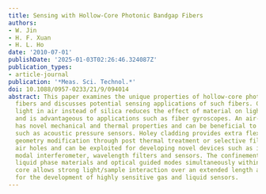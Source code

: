 ```yaml
---
title: Sensing with Hollow-Core Photonic Bandgap Fibers
authors:
- W. Jin
- H. F. Xuan
- H. L. Ho
date: '2010-07-01'
publishDate: '2025-01-03T02:26:46.324087Z'
publication_types:
- article-journal
publication: '*Meas. Sci. Technol.*'
doi: 10.1088/0957-0233/21/9/094014
abstract: This paper examines the unique properties of hollow-core photonic bandgap
  fibers and discusses potential sensing applications of such fibers. Guidance of
  light in air instead of silica reduces the effect of material on light propagation
  and is advantageous to applications such as fiber gyroscopes. An air--silica microstructure
  has novel mechanical and thermal properties and can be beneficial to applications
  such as acoustic pressure sensors. Holey cladding provides extra flexibility for
  geometry modification through post thermal treatment or selective filling of the
  air holes and can be exploited for developing novel devices such as in-line polarizers/polarimeters,
  modal interferometer, wavelength filters and sensors. The confinement of gas and
  liquid phase materials and optical guided modes simultaneously within the hollow
  core allows strong light/sample interaction over an extended length and may be useful
  for the development of highly sensitive gas and liquid sensors.
---
```

